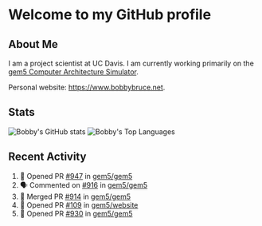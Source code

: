 # Welcome to my GitHub profile

## About Me

I am a project scientist at UC Davis. I am currently working primarily on the [gem5 Computer Architecture Simulator](https://github.com/gem5).

Personal website: <https://www.bobbybruce.net>.

## Stats

![Bobby's GitHub stats](https://github-readme-stats.vercel.app/api?username=bobbyrbruce&show_icons=true&theme=responsive&include_all_commits=true&count_private=true&show=reviews&disable_animations=true)
![Bobby's Top Languages ](https://github-readme-stats.vercel.app/api/top-langs/?username=bobbyrbruce&layout=compact&theme=responsive&count_private=true&langs_count=10&disable_animations=true)

## Recent Activity

<!--START_SECTION:activity-->
1. 💪 Opened PR [#947](https://github.com/gem5/gem5/pull/947) in [gem5/gem5](https://github.com/gem5/gem5)
2. 🗣 Commented on [#916](https://github.com/gem5/gem5/issues/916#issuecomment-2007768236) in [gem5/gem5](https://github.com/gem5/gem5)
3. 🎉 Merged PR [#914](https://github.com/gem5/gem5/pull/914) in [gem5/gem5](https://github.com/gem5/gem5)
4. 💪 Opened PR [#109](https://github.com/gem5/website/pull/109) in [gem5/website](https://github.com/gem5/website)
5. 💪 Opened PR [#930](https://github.com/gem5/gem5/pull/930) in [gem5/gem5](https://github.com/gem5/gem5)
<!--END_SECTION:activity-->
